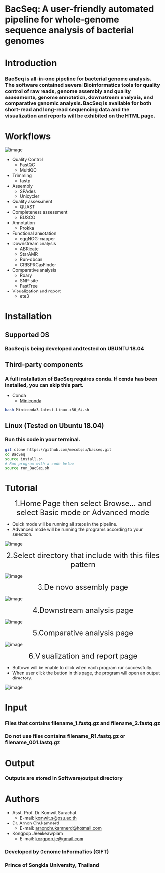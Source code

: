 # BacSeq: A user-friendly automated pipeline for whole-genome sequence analysis of bacterial genomes
# Introduction
### BacSeq is all-in-one pipeline for bacterial genome analysis. The software contained several Bioinformatics tools for quality control of raw reads, genome assembly and quality assesments, genome annotation, downstream analysis, and comparative genomic analysis. BacSeq is available for both short-read and long-read sequencing data and the visualization and reports will be exhibited on the HTML page.
# Workflows
![image](https://mecob.psu.ac.th/BacSeq_Software/img/workflow.png)
* Quality Control
    * FastQC
    * MultiQC
* Trimming
    * fastp
* Assembly
    * SPAdes
    * Unicycler
* Quality assessment
    * QUAST
* Completeness assessment
    * BUSCO
* Annotation
    * Prokka
* Functional annotation
    * eggNOG-mapper
* Downstream analysis
    * ABRicate
    * StarAMR
    * Run-dbcan
    * CRISPRCasFinder
* Comparative analysis
    * Roary
    * SNP-site
    * FastTree
* Visualization and report
    * ete3
# Installation
## Supported OS
### BacSeq is being developed and tested on UBUNTU 18.04
## Third-party components
### A full installation of BacSeq requires conda. If conda has been installed, you can skip this part.
* Conda
  * [Miniconda](https://docs.conda.io/en/latest/miniconda.html)
```bash
bash Miniconda3-latest-Linux-x86_64.sh
```
## Linux (Tested on Ubuntu 18.04)
### Run this code in your terminal.
```bash
git clone https://github.com/mecobpsu/bacseq.git
cd BacSeq
source install.sh
# Run program with a code below
source run_BacSeq.sh
```
# Tutorial
<div style="text-align: center;font-size:24px">1.Home Page then select Browse... and select Basic mode or Advanced mode</div>

* Quick mode will be running all steps in the pipeline.
* Advanced mode will be running the programs according to your selection.
 
![image](https://mecob.psu.ac.th/BacSeq_Software/img/1.png)

 <div style="text-align: center;font-size:24px">2.Select directory that include with this files pattern </div>

![image](https://mecob.psu.ac.th/BacSeq_Software/img/file_example.png)

<div style="text-align: center;font-size:24px">3.De novo assembly page </div>

![image](https://mecob.psu.ac.th/BacSeq_Software/img/2.png)

<div style="text-align: center;font-size:24px">4.Downstream analysis page </div>

![image](https://mecob.psu.ac.th/BacSeq_Software/img/3.png)

<div style="text-align: center;font-size:24px">5.Comparative analysis page </div>

![image](https://mecob.psu.ac.th/BacSeq_Software/img/4.png)

<div style="text-align: center;font-size:24px">6.Visualization and report page </div>

* Buttown will be enable to click when each program run successfully.
* When user click the button in this page, the program will open an output directory.

![image](https://mecob.psu.ac.th/BacSeq_Software/img/5.png)

# Input
### Files that contains filename_1.fastq.gz and filename_2.fastq.gz 
### Do not use files contains filename_R1.fastq.gz or filename_001.fastq.gz

# Output
### Outputs are stored in Software/output directory

# Authors
* Asst. Prof. Dr. Komwit Surachat
    * E-mail: komwit.s@psu.ac.th
* Dr. Arnon Chukamnerd
    * E-mail: arnonchukamnerd@hotmail.com
* Kongpop Jeenkeawpiam
    * E-mail: kongpop.je@gmail.com
### Developed by Genome InFormaTics (GIFT)
### Prince of Songkla University, Thailand
